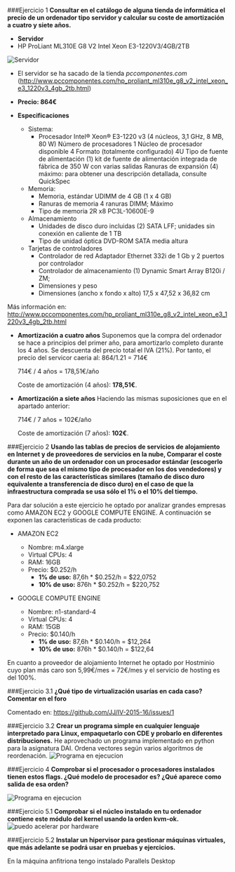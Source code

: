 ###Ejercicio 1
**Consultar en el catálogo de alguna tienda de informática el precio de un ordenador tipo servidor y calcular su coste de amortización a cuatro y siete años.**

* **Servidor**
* HP ProLiant ML310E G8 V2 Intel Xeon E3-1220V3/4GB/2TB


![Servidor](http://fotos.pccomponentes.com/ordenadores_sobremesa/servidores/hp_proliant_ml310e_g8_v2_intel_xeon_e3_1220v3_4gb_2tb.jpg)
* El servidor se ha sacado de la tienda *pccomponentes.com* (http://www.pccomponentes.com/hp_proliant_ml310e_g8_v2_intel_xeon_e3_1220v3_4gb_2tb.html)

* **Precio: 864€**


* **Especificaciones**

    * Sistema:
        * Procesador Intel® Xeon® E3-1220 v3 (4 núcleos, 3,1 GHz, 8 MB, 80 W)
        Número de procesadores 1
        Núcleo de procesador disponible 4
        Formato (totalmente configurado) 4U
        Tipo de fuente de alimentación (1) kit de fuente de alimentación integrada de fábrica de 350 W con varias salidas
        Ranuras de expansión (4) máximo: para obtener una descripción detallada, consulte QuickSpec
    * Memoria:
        * Memoria, estándar UDIMM de 4 GB (1 x 4 GB)
        * Ranuras de memoria 4 ranuras DIMM; Máximo
        * Tipo de memoria 2R x8 PC3L-10600E-9
    * Almacenamiento
        * Unidades de disco duro incluidas (2) SATA LFF; unidades sin conexión en caliente de 1 TB
        * Tipo de unidad óptica DVD-ROM SATA media altura
    * Tarjetas de controladores
        * Controlador de red Adaptador Ethernet 332i de 1 Gb y 2 puertos por controlador
        * Controlador de almacenamiento (1) Dynamic Smart Array B120i / ZM;
        * Dimensiones y peso
        * Dimensiones (ancho x fondo x alto) 17,5 x 47,52 x 36,82 cm

Más información en: http://www.pccomponentes.com/hp_proliant_ml310e_g8_v2_intel_xeon_e3_1220v3_4gb_2tb.html


* **Amortización a cuatro años**
Suponemos que la compra del ordenador se hace a principios del primer año, para amortizarlo completo durante los 4 años.
Se descuenta del precio total el IVA (21%). Por tanto, el precio del servicor caeria al: 864/1.21 = 714€

    714€ / 4 años = 178,51€/año

    Coste de amortización (4 años): **178,51€**.




* **Amortización a siete años**
Haciendo las mismas suposiciones que en el apartado anterior:

    714€ / 7 años = 102€/año

    Coste de amortización (7 años): **102€**. 


###Ejercicio 2
**Usando las tablas de precios de servicios de alojamiento en Internet y de proveedores de servicios en la nube, Comparar el coste durante un año de un ordenador con un procesador estándar (escogerlo de forma que sea el mismo tipo de procesador en los dos vendedores) y con el resto de las características similares (tamaño de disco duro equivalente a transferencia de disco duro) en el caso de que la infraestructura comprada se usa sólo el 1% o el 10% del tiempo.**

Para dar solución a este ejercicio he optado por analizar grandes empresas como AMAZON EC2 y GOOGLE COMPUTE ENGINE. 
A continuación se exponen las características de cada producto:
* AMAZON EC2
	* Nombre: m4.xlarge
	* Virtual CPUs: 4
	* RAM: 16GB
	* Precio: $0.252/h
        * **1% de uso:** 87,6h * $0.252/h = $22,0752
        * **10% de uso:** 876h * $0.252/h = $220,752

* GOOGLE COMPUTE ENGINE
	* Nombre: n1-standard-4
	* Virtual CPUs: 4
	* RAM: 15GB
	* Precio: $0.140/h
        * **1% de uso:** 87,6h * $0.140/h = $12,264
        * **10% de uso:** 876h * $0.140/h = $122,64

En cuanto a proveedor de alojamiento Internet he optado por Hostminio cuyo plan más caro son 5,99€/mes = 72€/mes y 
el servicio de hosting es del 100%.
    

###Ejercicio 3.1
**¿Qué tipo de virtualización usarías en cada caso? Comentar en el foro**

Comentado en: https://github.com/JJ/IV-2015-16/issues/1



###Ejercicio 3.2
**Crear un programa simple en cualquier lenguaje interpretado para Linux, empaquetarlo con CDE y probarlo en diferentes distribuciones.**
He aprovechado un programa implementado en python para la asignatura DAI. Ordena vectores según varios algoritmos de reordenación.
![Programa en ejecucion](https://github.com/AntonioPozo/IV-2015-16/blob/master/ejercicios/Tema1/ej3.2.png)


###Ejercicio 4
**Comprobar si el procesador o procesadores instalados tienen estos flags. ¿Qué modelo de procesador es? ¿Qué aparece como salida de esa orden?**

![Programa en ejecucion](https://github.com/AntonioPozo/IV-2015-16/blob/master/ejercicios/Tema1/ej4.0.png)



###Ejercicio 5.1
**Comprobar si el núcleo instalado en tu ordenador contiene este módulo del kernel usando la orden kvm-ok.**
![puedo acelerar por hardware](https://github.com/AntonioPozo/IV-2015-16/blob/master/ejercicios/Tema1/ej5.1.png)

###Ejercicio 5.2
**Instalar un hipervisor para gestionar máquinas virtuales, que más adelante se podrá usar en pruebas y ejercicios.**

En la máquina anfitriona tengo instalado Parallels Desktop